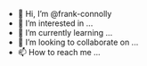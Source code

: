 - 👋 Hi, I’m @frank-connolly
- 👀 I’m interested in ...
- 🌱 I’m currently learning ...
- 💞️ I’m looking to collaborate on ...
- 📫 How to reach me ...

<!---
frank-connolly/frank-connolly is a ✨ special ✨ repository because its `README.md` (this file) appears on your GitHub profile.
You can click the Preview link to take a look at your changes.
--->
